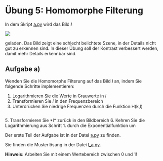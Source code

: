 # Übung 5: Homomorphe Filterung

In dem Skript [a.py](a.py) wird das Bild *I*

![](../../data/car2.png) 

geladen. Das Bild zeigt eine schlecht belichtete Szene, in der Details nicht
gut zu erkennen sind. In dieser Übung soll der Kontrast verbessert werden, damit
mehr Details erkennbar sind.

## Aufgabe a)


Wenden Sie die Homomorphe Filterung auf das Bild *I* an, indem Sie folgende Schritte implementieren:

1. Logarithmieren Sie die Werte in Grauwerte in *I*
2. Transformieren Sie *I* in den Frequenzbereich
3. Unterdrücken Sie niedrige Frequenzen durch die Funktion H(k,l) 
<p align="center">
<img src="https://latex.codecogs.com/svg.image?H(k,l)=\begin{cases}&space;1,
&&space;k=0&space;\&space;\cap&space;\&space;l=0&space;\\&space;\gamma_1&space;-&space;(\gamma_1&space;-&space;\gamma_2)e^{(-\frac{k^2&plus;l^2}{\gamma_3})}&space;&&space;\text{sonst}\end{cases}&space;" title="" />
</p>
5. Transformieren Sie *I* zurück in den Bildbereich
6. Kehren Sie die Logarithmierung aus Schritt 1. durch die Exponentialfunktion um

Der erste Teil der Aufgabe ist in der Datei [a.py](a.py) zu finden.

Sie finden die Musterlösung in der Datei [l_a.py](l_a.py).

**Hinweis:** Arbeiten Sie mit einem Wertebereich zwischen 0 und 1!
